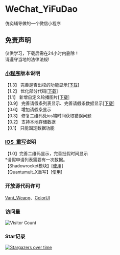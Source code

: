 # WeChat_YiFuDao
仿奕辅导做的一个微信小程序     

## 免责声明   
仅供学习，下载后需在24小时内删除！   
请遵守当地的法律法规!


### [小程序](https://github.com/Eoyz369/WeChat_YiFuDao/tree/main/Wechat_Mini_Program)版本说明  

【1.3】
完善是否出校的功能显示[[下载]](https://github.com/Eoyz369/WeChat_YiFuDao/releases/tag/V1.3)   
【1.2】
优化部分代码[[下载]](https://github.com/Eoyz369/WeChat_YiFuDao/releases/tag/V1.2)   
【1.1】
新增自定义轮播图片[[下载]](https://github.com/Eoyz369/WeChat_YiFuDao/releases/tag/V1.1)   
【0.9】
完善请假条列表显示、完善请假条数据显示[[下载]](https://github.com/Eoyz369/WeChat_YiFuDao/releases/tag/V0.9)    
【0.6】
增加请假条显示   
【0.3】
修复二维码处ios端时间获取错误问题  
【0.2】
支持本地存储数据  
【0.1】
只能固定数据功能


### [IOS_重写](https://github.com/Eoyz369/WeChat_YiFuDao/tree/main/IOS_Scripts)说明   
【1.0】完善二维码显示，完善批假时间显示   
*请假申请列表需要有一次数据。   
【Shadowrocket模块】[[使用]](https://raw.githubusercontent.com/Eoyz369/Rule_Config/main/Shadowrocket/module/YiFuDao.module)    
【Quantumult_X重写】[[使用]](https://raw.githubusercontent.com/Eoyz369/Rule_Config/main/QuantumultX/rewrite/YiFuDao.conf)     


### 开放源代码许可   
[Vant_Weapp](https://github.com/youzan/vant-weapp)、[ColorUI](https://github.com/weilanwl/coloruicss)


### 访问量
![Visitor Count](https://profile-counter.glitch.me/WeChat_YiFuDao/count.svg)   

### Star记录

[![Stargazers over time](https://starchart.cc/Eoyz369/WeChat_YiFuDao.svg)](https://github.com/Eoyz369/WeChat_YiFuDao) 

